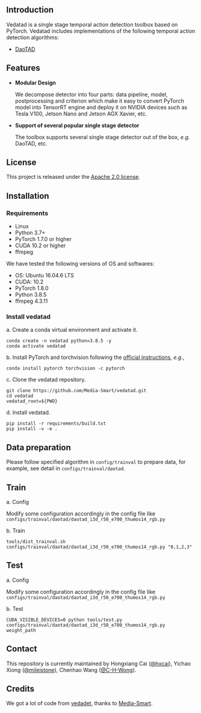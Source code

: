 ## Introduction
Vedatad is a single stage temporal action detection toolbox based on PyTorch. Vedatad includes implementations of the following temporal action detection algorithms:

* [DaoTAD](https://github.com/Media-Smart/vedatad/tree/main/configs/trainval/daotad)

## Features

- **Modular Design**

  We decompose detector into four parts: data pipeline, model, postprocessing and criterion which make it easy to convert PyTorch model into TensorRT engine and deploy it on NVIDIA devices such as Tesla V100, Jetson Nano and Jetson AGX Xavier, etc.

- **Support of several popular single stage detector**

  The toolbox supports several single stage detector out of the box, *e.g.* DaoTAD, etc.

## License

This project is released under the [Apache 2.0 license](LICENSE).

## Installation
### Requirements

- Linux
- Python 3.7+
- PyTorch 1.7.0 or higher
- CUDA 10.2 or higher
- ffmpeg

We have tested the following versions of OS and softwares:

- OS: Ubuntu 16.04.6 LTS
- CUDA: 10.2
- PyTorch 1.8.0
- Python 3.8.5
- ffmpeg 4.3.11

### Install vedatad

a. Create a conda virtual environment and activate it.

```shell
conda create -n vedatad python=3.8.5 -y
conda activate vedatad
```

b. Install PyTorch and torchvision following the [official instructions](https://pytorch.org/), *e.g.*,

```shell
conda install pytorch torchvision -c pytorch
```

c. Clone the vedatad repository.

```shell
git clone https://github.com/Media-Smart/vedatad.git
cd vedatad
vedatad_root=${PWD}
```

d. Install vedatad.

```shell
pip install -r requirements/build.txt
pip install -v -e .
```

## Data preparation

Please follow specified algorithm in `config/trainval` to prepare data, for example, see detail in `configs/trainval/daotad`.

## Train

a. Config

Modify some configuration accordingly in the config file like `configs/trainval/daotad/daotad_i3d_r50_e700_thumos14_rgb.py`

b. Train
```shell
tools/dist_trainval.sh configs/trainval/daotad/daotad_i3d_r50_e700_thumos14_rgb.py "0,1,2,3"
```

## Test

a. Config

Modify some configuration accordingly in the config file like `configs/trainval/daotad/daotad_i3d_r50_e700_thumos14_rgb.py`

b. Test
```shell
CUDA_VISIBLE_DEVICES=0 python tools/test.py configs/trainval/daotad/daotad_i3d_r50_e700_thumos14_rgb.py weight_path
```

## Contact

This repository is currently maintained by Hongxiang Cai ([@hxcai](http://github.com/hxcai)), Yichao Xiong ([@mileistone](https://github.com/mileistone)), Chenhao Wang ([@C-H-Wong](https://github.com/C-H-Wong)).

## Credits
We got a lot of code from [vedadet](https://github.com/Media-Smart/vedadet), thanks to [Media-Smart](https://github.com/Media-Smart).
